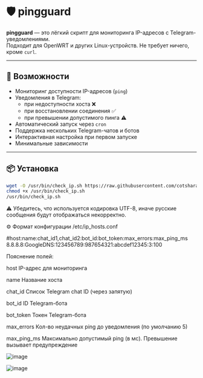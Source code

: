 # 🛡️ pingguard

**pingguard** — это лёгкий скрипт для мониторинга IP-адресов с Telegram-уведомлениями.  
Подходит для OpenWRT и других Linux-устройств. Не требует ничего, кроме `curl`.

---

## 🚀 Возможности

- Мониторинг доступности IP-адресов (`ping`)
- Уведомления в Telegram:
  - при недоступности хоста ❌
  - при восстановлении соединения ✅
  - при превышении допустимого пинга ⚠️
- Автоматический запуск через `cron`
- Поддержка нескольких Telegram-чатов и ботов
- Интерактивная настройка при первом запуске
- Минимальные зависимости

---

## 📦 Установка

```sh
wget -O /usr/bin/check_ip.sh https://raw.githubusercontent.com/cotshara/pingguard/refs/heads/main/check_ip.sh
chmod +x /usr/bin/check_ip.sh
/usr/bin/check_ip.sh
```

⚠️ Убедитесь, что используется кодировка UTF-8, иначе русские сообщения будут отображаться некорректно.

⚙️ Формат конфигурации /etc/ip_hosts.conf

#host:name:chat_id1,chat_id2:bot_id:bot_token:max_errors:max_ping_ms
8.8.8.8:GoogleDNS:123456789:987654321:abcdef12345:3:100

Пояснение полей:

host	IP-адрес для мониторинга

name	Название хоста

chat_id	Список Telegram chat ID (через запятую)

bot_id	ID Telegram-бота

bot_token	Токен Telegram-бота

max_errors	Кол-во неудачных ping до уведомления (по умолчанию 5)

max_ping_ms	Максимально допустимый ping (в мс). Превышение вызывает предупреждение

![image](https://github.com/user-attachments/assets/e59d326a-507a-4d92-bedc-7f318eacdb2f)

![image](https://github.com/user-attachments/assets/25099bbb-b7f8-41b7-8eba-7e8fc3de2b24)

